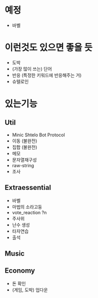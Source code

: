 # 예정
* 바벨

# 이런것도 있으면 좋을 듯
* 도박
* (가장 많이 쓰는) 단어
* 반응 (특정한 키워드에 반응해주는 거)
* 슈텔로인

# 있는기능
## Util
* Minic Shtelo Bot Protocol
* 이동 (불완전)
* 집합 (불완전)
* 메모
* 문자열재구성
* raw-string
* 조사
## Extraessential
* 바벨
* 마법의 소라고둥
* vote_reaction ?n
* 주사위
* 난수 생성
* 타자연습
* 출석
## Music
## Economy
* 돈 확인
* (게임, 도박) 업다운